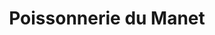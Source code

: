 ---
title: "Poissonnerie du Manet"
url: /montigny-le-bretonneux/poissonnerie-du-manet/
shop: Fisch
---